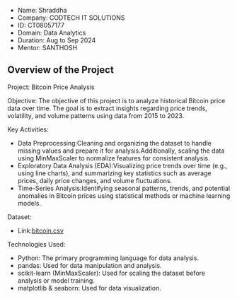 - Name: Shraddha
- Company: CODTECH IT SOLUTIONS
- ID: CT08057177
- Domain: Data Analytics
- Duration: Aug to Sep 2024
- Mentor: SANTHOSH

Overview of the Project
------------------------
Project: Bitcoin Price Analysis

Objective:
The objective of this project is to analyze historical Bitcoin price data over time. The goal is to extract insights regarding price trends, volatility, and volume patterns using data from 2015 to 2023.

Key Activities:
- Data Preprocessing:Cleaning and organizing the dataset to handle missing values and prepare it for analysis.Additionally, scaling the data using MinMaxScaler to normalize features for consistent analysis.
- Exploratory Data Analysis (EDA):Visualizing price trends over time (e.g., using line charts), and summarizing key statistics such as average prices, daily price changes, and volume fluctuations.
- Time-Series Analysis:Identifying seasonal patterns, trends, and potential anomalies in Bitcoin prices using statistical methods or machine learning models.

Dataset:
- Link:[bitcoin.csv](https://www.kaggle.com/code/adityamhaske/bitcoin-price-prediction)

Technologies Used:
- Python: The primary programming language for data analysis.
- pandas: Used for data manipulation and analysis.
- scikit-learn (MinMaxScaler): Used for scaling the dataset before analysis or model training.
- matplotlib & seaborn: Used for data visualization.
